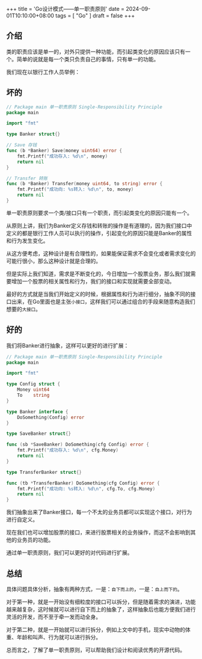 +++
title = 'Go设计模式——单一职责原则'
date = 2024-09-01T10:10:00+08:00
tags = [ "Go" ]
draft = false
+++

## 介绍

类的职责应该是单一的，对外只提供一种功能，而引起类变化的原因应该只有一个。简单的说就是每一个类只负责自己的事情，只有单一的功能。

我们现在以银行工作人员举例：

## 坏的

```go
// Package main 单一职责原则 Single-Responsibility Principle
package main

import "fmt"

type Banker struct{}

// Save 存钱
func (b *Banker) Save(money uint64) error {
	fmt.Printf("成功存入: %d\n", money)
	return nil
}

// Transfer 转账
func (b *Banker) Transfer(money uint64, to string) error {
	fmt.Printf("成功向: %s转入: %d\n", to, money)
	return nil
}
```

单一职责原则要求一个类/接口只有一个职责，而引起类变化的原因只能有一个。

从原则上讲，我们为Banker定义存钱和转账的操作是有道理的，因为我们接口中定义的都是银行工作人员可以执行的操作，引起变化的原因只能是Banker的属性和行为发生变化。

从这方便考虑，这种设计是有合理性的，如果能保证需求不会变化或者需求变化的可能行很小，那么这种设计就是合理的。

但是实际上我们知道，需求是不断变化的，今日增加一个股票业务，那么我们就需要增加一个股票的相关属性和行为，我们的接口和实现就需要全部变动。

最好的方式就是当我们开始定义的时候，根据属性和行为进行细分，抽象不同的接口出来，在Go里面也是主张`小接口`，这样我们可以通过组合的手段来随意构造我们想要的`大接口`。

## 好的

我们将Banker进行抽象，这样可以更好的进行扩展：

```go
// Package main 单一职责原则 Single-Responsibility Principle
package main

import "fmt"

type Config struct {
	Money uint64
	To    string
}

type Banker interface {
	DoSomething(Config) error
}

type SaveBanker struct{}

func (sb *SaveBanker) DoSomething(cfg Config) error {
	fmt.Printf("成功存入: %d\n", cfg.Money)
	return nil
}

type TransferBanker struct{}

func (tb *TransferBanker) DoSomething(cfg Config) error {
	fmt.Printf("成功向: %s转入: %d\n", cfg.To, cfg.Money)
	return nil
}
```

我们抽象出来了Banker接口，每一个不太的业务员都可以实现这个接口，对行为进行自定义。

现在我们也可以增加股票的接口，来进行股票相关的业务操作，而这不会影响到其他的业务员的功能。

通过单一职责原则，我们可以更好的对代码进行扩展。

## 总结

具体问题具体分析，抽象有两种方式，一是：`自下而上的`，一是：`自上而下的`。

对于第一种，就是一开始没有细粒度的接口可以拆分，但是随着需求的演进，功能越来越复杂，这时候就可以进行自下而上的抽象了，这样抽象后也能方便我们进行灵活的开发，而不至于牵一发而动全身。

对于第二种，就是一开始就可以进行拆分，例如上文中的手机，现实中动物的体重、年龄和叫声、行为就可以进行拆分。

总而言之，了解了单一职责原则，可以帮助我们设计和阅读优秀的开源代码。
